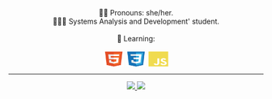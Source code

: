 <div align="center">
👩🏻 Pronouns: she/her.<br> 
👩🏻‍💻 Systems Analysis and Development' student. <br><br> 
📘 Learning: </div>

<div align="center" style="display: inline_block"><br>
  <img align="center" alt="HTML" height="30" width="40" src="https://raw.githubusercontent.com/devicons/devicon/master/icons/html5/html5-original.svg">
  <img align="center" alt="CSS" height="30" width="40" src="https://raw.githubusercontent.com/devicons/devicon/master/icons/css3/css3-original.svg">
  <img align="center" alt="Js" height="30" width="40" src="https://raw.githubusercontent.com/devicons/devicon/master/icons/javascript/javascript-plain.svg">
</div>

<hr>

<div align="center">
  <a href="https://github.com/macelle">
  <img height="110em" src="https://github-readme-stats.vercel.app/api?username=macelle&show_icons=true&hide=contribs,prs&cache_seconds=86400&theme=github_dark"/>
  <img height="110em" src="https://github-readme-stats.vercel.app/api/top-langs/?username=macelle&layout=compact&langs_count=7&theme=github_dark"/>
</div>
  
